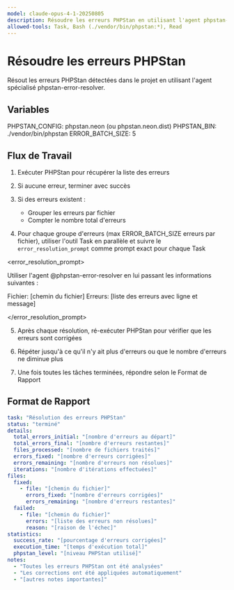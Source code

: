 ```yaml
---
model: claude-opus-4-1-20250805
description: Résoudre les erreurs PHPStan en utilisant l'agent phpstan-error-resolver
allowed-tools: Task, Bash (./vendor/bin/phpstan:*), Read
---
```


# Résoudre les erreurs PHPStan

Résout les erreurs PHPStan détectées dans le projet en utilisant l'agent spécialisé phpstan-error-resolver.

## Variables

PHPSTAN_CONFIG: phpstan.neon (ou phpstan.neon.dist)
PHPSTAN_BIN: ./vendor/bin/phpstan
ERROR_BATCH_SIZE: 5

## Flux de Travail

1. Exécuter PHPStan pour récupérer la liste des erreurs

2. Si aucune erreur, terminer avec succès

3. Si des erreurs existent :
   - Grouper les erreurs par fichier
   - Compter le nombre total d'erreurs

4. Pour chaque groupe d'erreurs (max ERROR_BATCH_SIZE erreurs par fichier), utiliser l'outil Task en parallèle et suivre le `error_resolution_prompt` comme prompt exact pour chaque Task

<error_resolution_prompt>

Utiliser l'agent @phpstan-error-resolver en lui passant les informations suivantes :

Fichier: [chemin du fichier]
Erreurs:
[liste des erreurs avec ligne et message]

</error_resolution_prompt>

5. Après chaque résolution, ré-exécuter PHPStan pour vérifier que les erreurs sont corrigées

6. Répéter jusqu'à ce qu'il n'y ait plus d'erreurs ou que le nombre d'erreurs ne diminue plus

7. Une fois toutes les tâches terminées, répondre selon le Format de Rapport

## Format de Rapport

```yaml
task: "Résolution des erreurs PHPStan"
status: "terminé"
details:
  total_errors_initial: "[nombre d'erreurs au départ]"
  total_errors_final: "[nombre d'erreurs restantes]"
  files_processed: "[nombre de fichiers traités]"
  errors_fixed: "[nombre d'erreurs corrigées]"
  errors_remaining: "[nombre d'erreurs non résolues]"
  iterations: "[nombre d'itérations effectuées]"
files:
  fixed:
    - file: "[chemin du fichier]"
      errors_fixed: "[nombre d'erreurs corrigées]"
      errors_remaining: "[nombre d'erreurs restantes]"
  failed:
    - file: "[chemin du fichier]"
      errors: "[liste des erreurs non résolues]"
      reason: "[raison de l'échec]"
statistics:
  success_rate: "[pourcentage d'erreurs corrigées]"
  execution_time: "[temps d'exécution total]"
  phpstan_level: "[niveau PHPStan utilisé]"
notes:
  - "Toutes les erreurs PHPStan ont été analysées"
  - "Les corrections ont été appliquées automatiquement"
  - "[autres notes importantes]"
```
